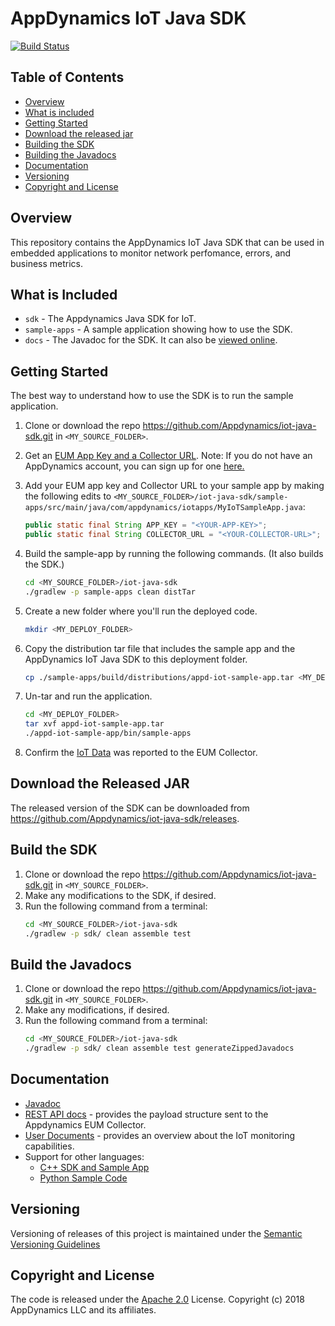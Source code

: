 
# AppDynamics IoT Java SDK
[![Build Status](https://travis-ci.com/lbk003/iot-java-sdk.png?branch=master)](https://travis-ci.com/lbk003/iot-java-sdk)

## Table of Contents

- [Overview](#overview)
- [What is included](#what-is-included)
- [Getting Started](#getting-started)
- [Download the released jar](#download-the-released-jar)
- [Building the SDK](#build-the-sdk)
- [Building the Javadocs](#build-the-javadocs)
- [Documentation](#documentation)
- [Versioning](#versioning)
- [Copyright and License](#copyright-and-license)

## Overview

This repository contains the AppDynamics IoT Java SDK that can be used in embedded applications to monitor network perfomance, errors, and business metrics.


## What is Included

* `sdk` - The Appdynamics Java SDK for IoT.
* `sample-apps` - A sample application showing how to use the SDK.
* `docs` - The Javadoc for the SDK. It can also be [viewed online](https://appdynamics.github.io/iot-java-sdk/).


## Getting Started

The best way to understand how to use the SDK is to run the sample application.

1. Clone or download the repo https://github.com/Appdynamics/iot-java-sdk.git in `<MY_SOURCE_FOLDER>`.
 
1. Get an [EUM App Key and a Collector URL](https://docs.appdynamics.com/display/latest/Set+Up+and+Access+IoT+Monitoring#SetUpandAccessIoTMonitoring-iot-app-key).
Note: If you do not have an AppDynamics account, you can sign up for one [here.](https://portal.appdynamics.com/account/)

1. Add your EUM app key and Collector URL to your sample app by making the following edits to 
`<MY_SOURCE_FOLDER>/iot-java-sdk/sample-apps/src/main/java/com/appdynamics/iotapps/MyIoTSampleApp.java`: 

	```java
	public static final String APP_KEY = "<YOUR-APP-KEY>";  
	public static final String COLLECTOR_URL = "<YOUR-COLLECTOR-URL>";
	```
	
1. Build the sample-app by running the following commands. (It also builds the SDK.) 
	```bash
	cd <MY_SOURCE_FOLDER>/iot-java-sdk
	./gradlew -p sample-apps clean distTar
	```

1. Create a new folder where you'll run the deployed code.  
	```bash
	mkdir <MY_DEPLOY_FOLDER>
	```

1. Copy the distribution tar file that includes the sample app and the AppDynamics IoT Java SDK to this deployment folder.    
	```bash
	cp ./sample-apps/build/distributions/appd-iot-sample-app.tar <MY_DEPLOY_FOLDER>
	```

1. Un-tar and run the application.  

	```bash
	cd <MY_DEPLOY_FOLDER> 
	tar xvf appd-iot-sample-app.tar  
	./appd-iot-sample-app/bin/sample-apps
	```

1. Confirm the [IoT Data](https://docs.appdynamics.com/display/latest/Confirm+the+IoT+Application+Reported+Data+to+the+Controller) was
reported to the EUM Collector.

## Download the Released JAR 
The released version of the SDK can be downloaded from https://github.com/Appdynamics/iot-java-sdk/releases.

## Build the SDK

1. Clone or download the repo https://github.com/Appdynamics/iot-java-sdk.git in `<MY_SOURCE_FOLDER>`.
1. Make any modifications to the SDK, if desired.
1. Run the following command from a terminal:
	```bash
	cd <MY_SOURCE_FOLDER>/iot-java-sdk 
	./gradlew -p sdk/ clean assemble test
	```

## Build the Javadocs

1. Clone or download the repo https://github.com/Appdynamics/iot-java-sdk.git in `<MY_SOURCE_FOLDER>`.
1. Make any modifications, if desired.
1. Run the following command from a terminal:
	```bash
	cd <MY_SOURCE_FOLDER>/iot-java-sdk  
	./gradlew -p sdk/ clean assemble test generateZippedJavadocs
	```
 
## Documentation

* [Javadoc](https://appdynamics.github.io/iot-java-sdk/) 
* [REST API docs](https://docs.appdynamics.com/javadocs/iot-rest-api/4.5/latest/) - provides the payload structure sent to the Appdynamics EUM Collector.
* [User Documents](https://docs.appdynamics.com/display/latest/IoT+Monitoring) - provides an overview about the IoT monitoring capabilities.
* Support for other languages:
    * [C++ SDK and Sample App](https://github.com/Appdynamics/iot-cpp-sdk)
    * [Python Sample Code](https://github.com/Appdynamics/iot-rest-api-sample-apps)


## Versioning
Versioning of releases of this project is maintained under the [Semantic Versioning Guidelines](https://semver.org/)

## Copyright and License

The code is released under the [Apache 2.0](https://github.com/Appdynamics/iot-java-sdk/blob/master/LICENSE) License. Copyright (c) 2018 AppDynamics LLC and its affiliates.
